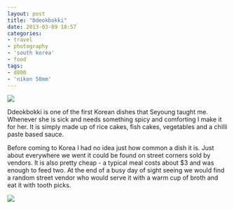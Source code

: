```yaml
---
layout: post
title: "Ddeokbokki"
date: 2013-03-09 18:57
categories: 
- travel
- photography
- 'south korea'
- food
tags:
- d800
- 'nikon 50mm'
---
```

<a href="http://www.flickr.com/photos/zacharyz/8556438946/"><img class="center" src="http://farm9.static.flickr.com/8389/8556438946_664a09b89f_b.jpg"></a>

Ddeokbokki is one of the first Korean dishes that Seyoung taught me.
Whenever she is sick and needs something spicy and comforting I make it
for her. It is simply made up of rice cakes, fish cakes, vegetables and
a chilli paste based sauce.

Before coming to Korea I had no idea just how common a dish it
is. Just about everywhere we went it could be found on street corners
sold by vendors. It is also pretty cheap - a typical meal costs about
$3 and was enough to feed two. At the end of a busy day of sight seeing we would find a random street vendor who would serve it with a warm cup of broth and eat it with tooth picks.

<a href="http://www.flickr.com/photos/zacharyz/8556440880/"><img class="center" src="http://farm9.static.flickr.com/8102/8556440880_0c1a04b8af_b.jpg"></a>